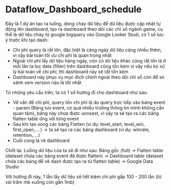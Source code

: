 # Dataflow_Dashboard_schedule
Đây là 1 dự án tạo ra luồng, dòng chảy dữ liệu để dữ liệu được cập nhật tự động lên dashboard, tạo ra dashboard theo dõi các chỉ số ngành game, cụ thể là dữ liệu chảy từ google bigquery vào Google Looker Studi, có 1 số lưu ý trước khi tạo dash:
- Chi phí query là rất lớn, đặc biệt là càng ngày dữ liệu càng nhiều thêm, vì vậy bài toán tối ưu chi phí là quan trọng nhất
- Ngoài chi phí lấy dữ liệu hàng ngày, còn có dữ liệu khác cũng rất lớn là ở mỗi lần ta lọc data (filter) trên dashboard cũng tốn kém vì vậy nếu ko xử lý bài toán về chi phí, thì dashboard này sẽ rất tốn kém
- Dashboard này phục vụ mục đích chính ngoài theo dõi chỉ số còn để só sánh xem version nào là tốt nhất

Từ những yêu cầu trên, ta có 1 số hướng đi cho dashboard như sau:
- Về vấn đề chi phí, query tốn chi phí là do query trực tiếp vào bảng event - param (Bảng lưu event, có quá nhiều trường thông tin mình không cần quan tâm), bảng này chưa được unnsest, vì vậy ta sẽ tạo ra các bảng flatten table ứng với từng event
- Sau khi tạo xong các bảng Flatten (ví dụ: level_start, level_win, first_open,....) -> ta sẽ tạo ra các bảng dashboard (ví dụ: winrate, retention,....)
- Cuối cùng là vẽ dashboard

Chốt lại. Luồng dữ liệu của ta sẽ đi như sau: Bảng gốc (full) -> Flatten table (dataset chứa các bảng event đã được flatten) -> Dashboard table (dataset chứa các bảng để vẽ dash được tạo ra từ flatten table) -> Google Data Studio

Với hướng đi này, 1 lần lấy dữ liệu sẽ tiết kiệm chi phí gấp 100 - 200 lần (từ vài trăm mb xuống còn gần 1mb)
